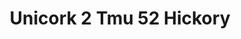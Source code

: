 ---
title: Unicork 2 Tmu 52 Hickory
designer: To Market
image_primary: img/TMU%2052%20HICKORY.jpg
href: https://www.tomkt.com/unicork-2-swatches
description: "11.82%22%20x%2023.63%22%20TILES"
tags: 
  - to-market
  - cork-flooring
category: cork-flooring
subtitle: 
manufacturer: ToMarket
slug: /manufacturers/to-market/cork-flooring/to-market-unicork-2-tmu-52-hickory
---